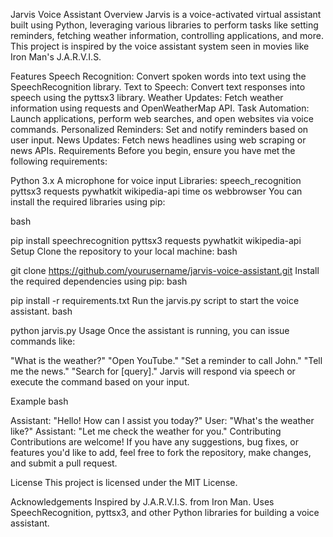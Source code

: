 Jarvis Voice Assistant
Overview
Jarvis is a voice-activated virtual assistant built using Python, leveraging various libraries to perform tasks like setting reminders, fetching weather information, controlling applications, and more. This project is inspired by the voice assistant system seen in movies like Iron Man's J.A.R.V.I.S.

Features
Speech Recognition: Convert spoken words into text using the SpeechRecognition library.
Text to Speech: Convert text responses into speech using the pyttsx3 library.
Weather Updates: Fetch weather information using requests and OpenWeatherMap API.
Task Automation: Launch applications, perform web searches, and open websites via voice commands.
Personalized Reminders: Set and notify reminders based on user input.
News Updates: Fetch news headlines using web scraping or news APIs.
Requirements
Before you begin, ensure you have met the following requirements:

Python 3.x
A microphone for voice input
Libraries:
speech_recognition
pyttsx3
requests
pywhatkit
wikipedia-api
time
os
webbrowser
You can install the required libraries using pip:

bash

pip install speechrecognition pyttsx3 requests pywhatkit wikipedia-api
Setup
Clone the repository to your local machine:
bash

git clone https://github.com/yourusername/jarvis-voice-assistant.git
Install the required dependencies using pip:
bash

pip install -r requirements.txt
Run the jarvis.py script to start the voice assistant.
bash

python jarvis.py
Usage
Once the assistant is running, you can issue commands like:

"What is the weather?"
"Open YouTube."
"Set a reminder to call John."
"Tell me the news."
"Search for [query]."
Jarvis will respond via speech or execute the command based on your input.

Example
bash

Assistant: "Hello! How can I assist you today?"
User: "What's the weather like?"
Assistant: "Let me check the weather for you."
Contributing
Contributions are welcome! If you have any suggestions, bug fixes, or features you'd like to add, feel free to fork the repository, make changes, and submit a pull request.

License
This project is licensed under the MIT License.

Acknowledgements
Inspired by J.A.R.V.I.S. from Iron Man.
Uses SpeechRecognition, pyttsx3, and other Python libraries for building a voice assistant.
